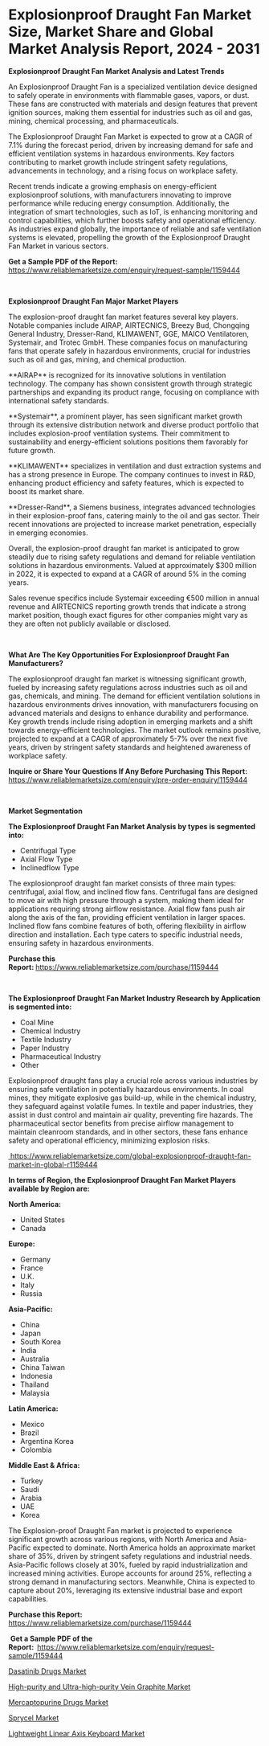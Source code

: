 <p><h1>Explosionproof Draught Fan Market Size, Market Share and Global Market Analysis Report, 2024 - 2031</h1></p><p><strong>Explosionproof Draught Fan Market Analysis and Latest Trends</strong></p>
<p><p>An Explosionproof Draught Fan is a specialized ventilation device designed to safely operate in environments with flammable gases, vapors, or dust. These fans are constructed with materials and design features that prevent ignition sources, making them essential for industries such as oil and gas, mining, chemical processing, and pharmaceuticals.</p><p>The Explosionproof Draught Fan Market is expected to grow at a CAGR of 7.1% during the forecast period, driven by increasing demand for safe and efficient ventilation systems in hazardous environments. Key factors contributing to market growth include stringent safety regulations, advancements in technology, and a rising focus on workplace safety. </p><p>Recent trends indicate a growing emphasis on energy-efficient explosionproof solutions, with manufacturers innovating to improve performance while reducing energy consumption. Additionally, the integration of smart technologies, such as IoT, is enhancing monitoring and control capabilities, which further boosts safety and operational efficiency. As industries expand globally, the importance of reliable and safe ventilation systems is elevated, propelling the growth of the Explosionproof Draught Fan Market in various sectors.</p></p>
<p><strong>Get a Sample PDF of the Report:&nbsp;</strong> <a href="https://www.reliablemarketsize.com/enquiry/request-sample/1159444?utm_campaign=1845&utm_medium=2&utm_source=Github&utm_content=ia&utm_term=05122024&utm_id=explosionproof-draught-fan">https://www.reliablemarketsize.com/enquiry/request-sample/1159444</a></p>
<p>&nbsp;</p>
<p><strong>Explosionproof Draught Fan Major Market Players</strong></p>
<p><p>The explosion-proof draught fan market features several key players. Notable companies include AIRAP, AIRTECNICS, Breezy Bud, Chongqing General Industry, Dresser-Rand, KLIMAWENT, GGE, MAICO Ventilatoren, Systemair, and Trotec GmbH. These companies focus on manufacturing fans that operate safely in hazardous environments, crucial for industries such as oil and gas, mining, and chemical production.</p><p>**AIRAP** is recognized for its innovative solutions in ventilation technology. The company has shown consistent growth through strategic partnerships and expanding its product range, focusing on compliance with international safety standards.</p><p>**Systemair**, a prominent player, has seen significant market growth through its extensive distribution network and diverse product portfolio that includes explosion-proof ventilation systems. Their commitment to sustainability and energy-efficient solutions positions them favorably for future growth.</p><p>**KLIMAWENT** specializes in ventilation and dust extraction systems and has a strong presence in Europe. The company continues to invest in R&D, enhancing product efficiency and safety features, which is expected to boost its market share.</p><p>**Dresser-Rand**, a Siemens business, integrates advanced technologies in their explosion-proof fans, catering mainly to the oil and gas sector. Their recent innovations are projected to increase market penetration, especially in emerging economies.</p><p>Overall, the explosion-proof draught fan market is anticipated to grow steadily due to rising safety regulations and demand for reliable ventilation solutions in hazardous environments. Valued at approximately $300 million in 2022, it is expected to expand at a CAGR of around 5% in the coming years.</p><p>Sales revenue specifics include Systemair exceeding €500 million in annual revenue and AIRTECNICS reporting growth trends that indicate a strong market position, though exact figures for other companies might vary as they are often not publicly available or disclosed.</p></p>
<p>&nbsp;</p>
<p><strong>What Are The Key Opportunities For Explosionproof Draught Fan Manufacturers?</strong></p>
<p><p>The explosionproof draught fan market is witnessing significant growth, fueled by increasing safety regulations across industries such as oil and gas, chemicals, and mining. The demand for efficient ventilation solutions in hazardous environments drives innovation, with manufacturers focusing on advanced materials and designs to enhance durability and performance. Key growth trends include rising adoption in emerging markets and a shift towards energy-efficient technologies. The market outlook remains positive, projected to expand at a CAGR of approximately 5-7% over the next five years, driven by stringent safety standards and heightened awareness of workplace safety.</p></p>
<p><strong>Inquire or Share Your Questions If Any Before Purchasing This Report:</strong> <a href="https://www.reliablemarketsize.com/enquiry/pre-order-enquiry/1159444?utm_campaign=1845&utm_medium=2&utm_source=Github&utm_content=ia&utm_term=05122024&utm_id=explosionproof-draught-fan">https://www.reliablemarketsize.com/enquiry/pre-order-enquiry/1159444</a></p>
<p>&nbsp;</p>
<p><strong>Market Segmentation</strong></p>
<p><strong>The Explosionproof Draught Fan Market Analysis by types is segmented into:</strong></p>
<p><ul><li>Centrifugal Type</li><li>Axial Flow Type</li><li>Inclinedflow Type</li></ul></p>
<p><p>The explosionproof draught fan market consists of three main types: centrifugal, axial flow, and inclined flow fans. Centrifugal fans are designed to move air with high pressure through a system, making them ideal for applications requiring strong airflow resistance. Axial flow fans push air along the axis of the fan, providing efficient ventilation in larger spaces. Inclined flow fans combine features of both, offering flexibility in airflow direction and installation. Each type caters to specific industrial needs, ensuring safety in hazardous environments.</p></p>
<p><strong>Purchase this Report:&nbsp;</strong><a href="https://www.reliablemarketsize.com/purchase/1159444?utm_campaign=1845&utm_medium=2&utm_source=Github&utm_content=ia&utm_term=05122024&utm_id=explosionproof-draught-fan">https://www.reliablemarketsize.com/purchase/1159444</a></p>
<p>&nbsp;</p>
<p><strong>The Explosionproof Draught Fan Market Industry Research by Application is segmented into:</strong></p>
<p><ul><li>Coal Mine</li><li>Chemical Industry</li><li>Textile Industry</li><li>Paper Industry</li><li>Pharmaceutical Industry</li><li>Other</li></ul></p>
<p><p>Explosionproof draught fans play a crucial role across various industries by ensuring safe ventilation in potentially hazardous environments. In coal mines, they mitigate explosive gas build-up, while in the chemical industry, they safeguard against volatile fumes. In textile and paper industries, they assist in dust control and maintain air quality, preventing fire hazards. The pharmaceutical sector benefits from precise airflow management to maintain cleanroom standards, and in other sectors, these fans enhance safety and operational efficiency, minimizing explosion risks.</p></p>
<p><a href="https://www.reliablemarketsize.com/global-explosionproof-draught-fan-market-in-global-r1159444?utm_campaign=1845&utm_medium=2&utm_source=Github&utm_content=ia&utm_term=05122024&utm_id=explosionproof-draught-fan">&nbsp;https://www.reliablemarketsize.com/global-explosionproof-draught-fan-market-in-global-r1159444</a></p>
<p><strong>In terms of Region, the Explosionproof Draught Fan Market Players available by Region are:</strong></p>
<p>
    <p> <strong> North America: </strong>
        <ul>
            <li>United States</li>
            <li>Canada</li>
        </ul>
        </p> 
    <p> <strong> Europe: </strong>
        <ul>
            <li>Germany</li>
            <li>France</li>
            <li>U.K.</li>
            <li>Italy</li>
            <li>Russia</li>
        </ul>
        </p> 
    <p> <strong> Asia-Pacific: </strong>
        <ul>
            <li>China</li>
            <li>Japan</li>
            <li>South Korea</li>
            <li>India</li>
            <li>Australia</li>
            <li>China Taiwan</li>
            <li>Indonesia</li>
            <li>Thailand</li>
            <li>Malaysia</li>
        </ul>
        </p> 
    <p> <strong> Latin America: </strong>
        <ul>
            <li>Mexico</li>
            <li>Brazil</li>
            <li>Argentina Korea</li>
            <li>Colombia</li>
        </ul>
        </p> 
    <p> <strong> Middle East & Africa: </strong>
        <ul>
            <li>Turkey</li>
            <li>Saudi</li>
            <li>Arabia</li>
            <li>UAE</li>
            <li>Korea</li>
        </ul>
    </p>
    </p>
<p><p>The Explosion-proof Draught Fan market is projected to experience significant growth across various regions, with North America and Asia-Pacific expected to dominate. North America holds an approximate market share of 35%, driven by stringent safety regulations and industrial needs. Asia-Pacific follows closely at 30%, fueled by rapid industrialization and increased mining activities. Europe accounts for around 25%, reflecting a strong demand in manufacturing sectors. Meanwhile, China is expected to capture about 20%, leveraging its extensive industrial base and export capabilities.</p></p>
<p><strong>Purchase this Report: </strong><a href="https://www.reliablemarketsize.com/purchase/1159444?utm_campaign=1845&utm_medium=2&utm_source=Github&utm_content=ia&utm_term=05122024&utm_id=explosionproof-draught-fan">https://www.reliablemarketsize.com/purchase/1159444</a></p>
<p>&nbsp;<strong>Get a Sample PDF of the Report:&nbsp;&nbsp;</strong><a href="https://www.reliablemarketsize.com/enquiry/request-sample/1159444?utm_campaign=1845&utm_medium=2&utm_source=Github&utm_content=ia&utm_term=05122024&utm_id=explosionproof-draught-fan">https://www.reliablemarketsize.com/enquiry/request-sample/1159444</a></p>
<p><strong></strong></p>
<p><p><a href="https://www.linkedin.com/pulse/billion-dollar-dasatinib-drugs-market-industry-value-future-jjt5e?utm_campaign=1845&utm_medium=2&utm_source=Github&utm_content=ia&utm_term=05122024&utm_id=explosionproof-draught-fan">Dasatinib Drugs Market</a></p><p><a href="https://issuu.com/reportprime-2/docs/high-purity-and-ultra-high-purity-vein-graphite-ma?utm_campaign=1845&utm_medium=2&utm_source=Github&utm_content=ia&utm_term=05122024&utm_id=explosionproof-draught-fan">High-purity and Ultra-high-purity Vein Graphite Market</a></p><p><a href="https://www.linkedin.com/pulse/revenue-growth-mercaptopurine-drugs-market-102-cagr-from-sztwe?utm_campaign=1845&utm_medium=2&utm_source=Github&utm_content=ia&utm_term=05122024&utm_id=explosionproof-draught-fan">Mercaptopurine Drugs Market</a></p><p><a href="https://www.linkedin.com/pulse/sprycel-market-insights-provide-historical-trends-future-prospect-itcze?utm_campaign=1845&utm_medium=2&utm_source=Github&utm_content=ia&utm_term=05122024&utm_id=explosionproof-draught-fan">Sprycel Market</a></p><p><a href="https://issuu.com/reportprime-2/docs/lightweight-linear-axis-keyboard-market-size-2030.?utm_campaign=1845&utm_medium=2&utm_source=Github&utm_content=ia&utm_term=05122024&utm_id=explosionproof-draught-fan">Lightweight Linear Axis Keyboard Market</a></p></p>